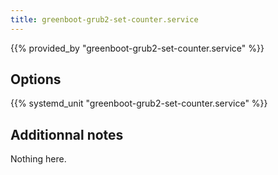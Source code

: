```yaml
---
title: greenboot-grub2-set-counter.service
---
```


{{% provided_by "greenboot-grub2-set-counter.service" %}}

## Options

{{% systemd_unit "greenboot-grub2-set-counter.service" %}}

## Additionnal notes

Nothing here.